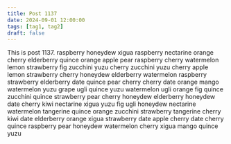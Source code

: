 ```yaml
---
title: Post 1137
date: 2024-09-01 12:00:00
tags: [tag1, tag2]
draft: false
---
```

This is post 1137.
raspberry
honeydew
xigua
raspberry
nectarine
orange
cherry
elderberry
quince
orange
apple
pear
raspberry
cherry
watermelon
lemon
strawberry
fig
zucchini
yuzu
cherry
zucchini
yuzu
cherry
apple
lemon
strawberry
cherry
honeydew
elderberry
watermelon
raspberry
strawberry
elderberry
date
quince
pear
cherry
cherry
date
orange
mango
watermelon
yuzu
grape
ugli
quince
yuzu
watermelon
ugli
orange
fig
quince
zucchini
quince
strawberry
pear
cherry
honeydew
elderberry
honeydew
date
cherry
kiwi
nectarine
xigua
yuzu
fig
ugli
honeydew
nectarine
watermelon
tangerine
quince
orange
zucchini
strawberry
tangerine
cherry
kiwi
date
elderberry
orange
xigua
strawberry
date
apple
cherry
date
cherry
quince
raspberry
pear
honeydew
watermelon
cherry
xigua
mango
quince
yuzu
